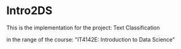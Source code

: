 # Intro2DS
This is the implementation for the project: Text Classification

in the range of the course: "IT4142E: Introduction to Data Science"
